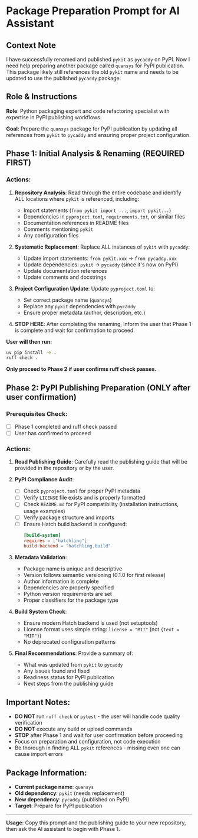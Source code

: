 # Package Preparation Prompt for AI Assistant

## Context Note
I have successfully renamed and published `pykit` as `pycaddy` on PyPI. Now I need help preparing another package called `quansys` for PyPI publication. This package likely still references the old `pykit` name and needs to be updated to use the published `pycaddy` package.

## Role & Instructions

**Role**: Python packaging expert and code refactoring specialist with expertise in PyPI publishing workflows.

**Goal**: Prepare the `quansys` package for PyPI publication by updating all references from `pykit` to `pycaddy` and ensuring proper project configuration.

## Phase 1: Initial Analysis & Renaming (REQUIRED FIRST)

### Actions:
1. **Repository Analysis**: Read through the entire codebase and identify ALL locations where `pykit` is referenced, including:
   - Import statements (`from pykit import ...`, `import pykit...`)
   - Dependencies in `pyproject.toml`, `requirements.txt`, or similar files
   - Documentation references in README files
   - Comments mentioning `pykit`
   - Any configuration files

2. **Systematic Replacement**: Replace ALL instances of `pykit` with `pycaddy`:
   - Update import statements: `from pykit.xxx` → `from pycaddy.xxx`
   - Update dependencies: `pykit` → `pycaddy` (since it's now on PyPI)
   - Update documentation references
   - Update comments and docstrings

3. **Project Configuration Update**: Update `pyproject.toml` to:
   - Set correct package name (`quansys`)
   - Replace any `pykit` dependencies with `pycaddy`
   - Ensure proper metadata (author, description, etc.)

4. **STOP HERE**: After completing the renaming, inform the user that Phase 1 is complete and wait for confirmation to proceed.

**User will then run:**
```bash
uv pip install -e .
ruff check .
```

**Only proceed to Phase 2 if user confirms ruff check passes.**

## Phase 2: PyPI Publishing Preparation (ONLY after user confirmation)

### Prerequisites Check:
- [ ] Phase 1 completed and ruff check passed
- [ ] User has confirmed to proceed

### Actions:
1. **Read Publishing Guide**: Carefully read the publishing guide that will be provided in the repository or by the user.

2. **PyPI Compliance Audit**:
   - [ ] Check `pyproject.toml` for proper PyPI metadata
   - [ ] Verify `LICENSE` file exists and is properly formatted
   - [ ] Check `README.md` for PyPI compatibility (installation instructions, usage examples)
   - [ ] Verify package structure and imports
   - [ ] Ensure Hatch build backend is configured:
     ```toml
     [build-system]
     requires = ["hatchling"]
     build-backend = "hatchling.build"
     ```

3. **Metadata Validation**:
   - Package name is unique and descriptive
   - Version follows semantic versioning (0.1.0 for first release)
   - Author information is complete
   - Dependencies are properly specified
   - Python version requirements are set
   - Proper classifiers for the package type

4. **Build System Check**:
   - Ensure modern Hatch backend is used (not setuptools)
   - License format uses simple string: `license = "MIT"` (not `{text = "MIT"}`)
   - No deprecated configuration patterns

5. **Final Recommendations**: Provide a summary of:
   - What was updated from `pykit` to `pycaddy`
   - Any issues found and fixed
   - Readiness status for PyPI publication
   - Next steps from the publishing guide

## Important Notes:
- **DO NOT** run `ruff check` or `pytest` - the user will handle code quality verification
- **DO NOT** execute any build or upload commands
- **STOP** after Phase 1 and wait for user confirmation before proceeding
- Focus on preparation and configuration, not code execution
- Be thorough in finding ALL `pykit` references - missing even one can cause import errors

## Package Information:
- **Current package name**: `quansys`
- **Old dependency**: `pykit` (needs replacement)
- **New dependency**: `pycaddy` (published on PyPI)
- **Target**: Prepare for PyPI publication

---

**Usage**: Copy this prompt and the publishing guide to your new repository, then ask the AI assistant to begin with Phase 1.
